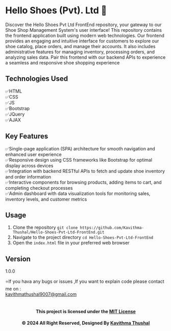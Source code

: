 # Hello Shoes (Pvt). Ltd 👟

Discover the Hello Shoes Pvt Ltd FrontEnd repository, your gateway to our Shoe Shop Management System's user interface!
This repository contains the frontend application built using modern web technologies. Our frontend
provides an engaging and intuitive interface for customers to explore our shoe catalog, place orders, and manage their
accounts. It also includes administrative features for managing inventory, processing orders, and analyzing sales data.
Pair this frontend with our backend APIs to experience a seamless and responsive shoe shopping experience

## Technologies Used

✅HTML<br/>
✅CSS<br/>
✅JS<br/>
✅Bootstrap<br/>
✅JQuery<br/>
✅AJAX<br/>

## Key Features

✅Single-page application (SPA) architecture for smooth navigation and enhanced user experience<br/>
✅Responsive design using CSS frameworks like Bootstrap for optimal display across devices<br/>
✅Integration with backend RESTful APIs to fetch and update shoe inventory and order information<br/>
✅Interactive components for browsing products, adding items to cart, and completing checkout processes<br/>
✅Admin dashboard with data visualization tools for monitoring sales, inventory levels, and customer metrics<br/>

## Usage

1. Clone the repository `git clone https://github.com/Kavithma-Thushal/Hello-Shoes-Pvt-Ltd-FrontEnd.git`
2. Navigate to the project directory `cd Hello-Shoes-Pvt-Ltd-FrontEnd`
3. Open the `index.html` file in your preferred web browser

## Version

1.0.0

⭐️If you hava any bugs or issues ,If you want to explain code please contact me on :<br/>
[kavithmathushal9007@gmail.com](https://www.kavithmathushal9007@gmail.com)<br/><br/>

<div align="center">

#### This project is licensed under the [MIT License](LICENSE)

#### © 2024 All Right Reserved, Designed By [Kavithma Thushal](https://github.com/Kavithma-Thushal)

</div>
